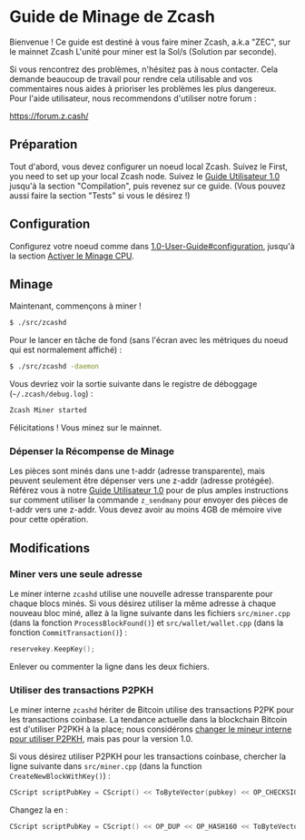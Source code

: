 # Guide de Minage de Zcash

Bienvenue ! Ce guide est destiné à vous faire miner Zcash, a.k.a "ZEC", sur le mainnet Zcash
L'unité pour miner est la Sol/s (Solution par seconde).

Si vous rencontrez des problèmes, n'hésitez pas à nous contacter. Cela demande beaucoup de travail pour rendre cela utilisable and vos commentaires nous aides à prioriser les problèmes les plus dangereux. Pour l'aide utilisateur, nous recommendons d'utiliser notre forum :

https://forum.z.cash/

## Préparation

Tout d'abord, vous devez configurer un noeud local Zcash. Suivez le
First, you need to set up your local Zcash node. Suivez le [Guide Utilisateur  1.0](https://github.com/zcash/zcash-docs/blob/master/fr/Sprout_User_Guide.md) jusqu'à la section "Compilation", puis revenez sur ce guide. (Vous pouvez aussi faire la section "Tests" si vous le désirez !)

## Configuration

Configurez votre noeud comme dans [1.0-User-Guide#configuration](https://github.com/zcash/zcash-docs/blob/master/fr/Sprout_User_Guide.md#configuration), jusqu'à la section [Activer le Minage CPU](https://github.com/zcash/zcash-docs/blob/master/fr/Sprout_User_Guide.md#enabling-cpu-mining).

## Minage

Maintenant, commençons à miner !
```bash
$ ./src/zcashd
```

Pour le lancer en tâche de fond (sans l'écran avec les métriques du noeud qui est normalement affiché) :

```bash
$ ./src/zcashd -daemon
```

Vous devriez voir la sortie suivante dans le registre de déboggage (`~/.zcash/debug.log`) :

```bash
Zcash Miner started
```

Félicitations ! Vous minez sur le mainnet.

### Dépenser la Récompense de Minage

Les pièces sont minés dans une t-addr (adresse transparente), mais peuvent seulement être dépenser vers une z-addr (adresse protégée). Référez vous à notre [Guide Utilisateur  1.0](https://github.com/zcash/zcash-docs/blob/master/fr/Sprout_User_Guide.md) pour de plus amples instructions sur comment utiliser la commande `z_sendmany` pour envoyer des pièces de t-addr vers une z-addr. Vous devez avoir au moins 4GB de mémoire vive pour cette opération.

## Modifications

### Miner vers une seule adresse

Le miner interne `zcashd` utilise une nouvelle adresse transparente pour chaque blocs minés. Si vous désirez utiliser la même adresse à chaque nouveau bloc miné, allez à la ligne suivante dans les fichiers `src/miner.cpp` (dans la fonction `ProcessBlockFound()`) et `src/wallet/wallet.cpp` (dans la fonction `CommitTransaction()`) :

```cpp
reservekey.KeepKey();
```

Enlever ou commenter la ligne dans les deux fichiers.

### Utiliser des transactions P2PKH

Le miner interne `zcashd`  hériter de Bitcoin utilise des transactions P2PK pour les transactions coinbase. La tendance actuelle dans la blockchain Bitcoin est d'utiliser P2PKH à la place; nous considérons [changer le mineur interne pour utiliser P2PKH](https://github.com/zcash/zcash/issues/945), mais pas pour la version 1.0.

Si vous désirez utiliser P2PKH pour les transactions coinbase, chercher la ligne suivante dans `src/miner.cpp` (dans la function `CreateNewBlockWithKey()`) :

```cpp
CScript scriptPubKey = CScript() << ToByteVector(pubkey) << OP_CHECKSIG;
```

Changez la en :

```cpp
CScript scriptPubKey = CScript() << OP_DUP << OP_HASH160 << ToByteVector(pubkey.GetID()) << OP_EQUALVERIFY << OP_CHECKSIG;
```
